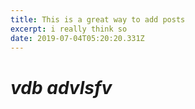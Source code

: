 ```yaml
---
title: This is a great way to add posts
excerpt: i really think so
date: 2019-07-04T05:20:20.331Z
---
```

# _vdb advlsfv_

# 

![]()
